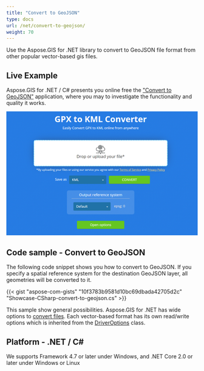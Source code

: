 ```yaml
---
title: "Convert to GeoJSON"
type: docs
url: /net/convert-to-geojson/
weight: 70
---
```


Use the Aspose.GIS for .NET library to convert to GeoJSON file format from other popular vector-based gis files.

## **Live Example**

Aspose.GIS for .NET / C# presents you online free the ["Convert to GeoJSON"](https://products.aspose.app/gis/conversion/convert-to-geojson) application, where you may to investigate the functionality and quality it works.

![ to GeoJSON Converter App](conversion.png)

## **Code sample - Convert to GeoJSON**

The following code snippet shows you how to convert to GeoJSON. If you specify a spatial reference system for the destination GeoJSON layer, all geometries will be converted to it. 

{{< gist "aspose-com-gists" "10f3783b9581d10bc69dbada42705d2c" "Showcase-CSharp-convert-to-geojson.cs" >}}

This sample show general possibilities. Aspose.GIS for .NET has wide options to [convert files](https://docs.aspose.com/gis/net/vector-layers/). Each vector-based format has its own read/write options which is inherited from the [DriverOptions](https://apireference.aspose.com/gis/net/aspose.gis/driveroptions) class.

## **Platform - .NET / C#**

We supports Framework 4.7 or later under Windows, and .NET Core 2.0 or later under Windows or Linux
